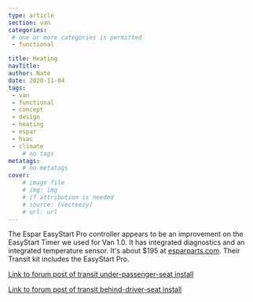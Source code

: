 ```yaml
---
type: article
section: van
categories: 
 # one or more categories is permitted
 - functional

title: Heating
navTitle: 
author: Nate
date: 2020-11-04
tags:
 - van
 - functional
 - concept
 - design
 - heating
 - espar
 - hvac
 - climate
	# no tags
metatags:
	# no metatags
cover: 
	# image file
	# img: img
	# if attribution is needed
	# source: [vecteezy]
	# url: url
---
```


The Espar EasyStart Pro controller appears to be an improvement on the EasyStart Timer we used for Van 1.0.  It has integrated diagnostics and an integrated temperature sensor.  It's about $195 at [esparparts.com](https://www.esparparts.com/).  Their Transit kit includes the EasyStart Pro.


[Link to forum post of transit under-passenger-seat install](https://www.fordtransitusaforum.com/threads/successful-espar-b4l-m2-heater-install-notes.82387/post-1071077)

[Link to forum post of transit behind-driver-seat install](https://www.fordtransitusaforum.com/threads/need-espar-heater-location-pros-and-cons.82516/post-1072428)

